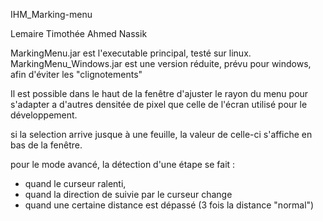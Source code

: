 IHM_Marking-menu

Lemaire Timothée
Ahmed Nassik

MarkingMenu.jar est l'executable principal, testé sur linux.
MarkingMenu_Windows.jar est une version réduite, prévu pour windows, afin d'éviter les "clignotements"

Il est possible dans le haut de la fenêtre d'ajuster le rayon du menu pour s'adapter a d'autres densitée de pixel que celle de l'écran utilisé pour le développement.

si la selection arrive jusque à une feuille, la valeur de celle-ci s'affiche en bas de la fenêtre.

pour le mode avancé, la détection d'une étape se fait :
- quand le curseur ralenti, 
- quand la direction de suivie par le curseur change 
- quand une certaine distance est dépassé (3 fois la distance "normal")
